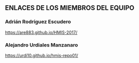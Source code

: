 ## ENLACES DE LOS MIEMBROS DEL EQUIPO
### Adrián Rodríguez Escudero
https://are883.github.io/HMIS-2017/

### Alejandro Urdiales Manzanaro
https://urdi10.github.io/hmis-repo01/
